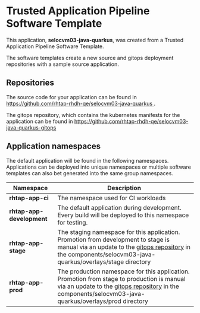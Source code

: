 # Trusted Application Pipeline Software Template

This application, **selocvm03-java-quarkus**, was created from a Trusted Application Pipeline Software Template.

The software templates create a new source and gitops deployment repositories with a sample source application. 

## Repositories

The source code for your application can be found in [https://github.com/rhtap-rhdh-qe/selocvm03-java-quarkus ](https://github.com/rhtap-rhdh-qe/selocvm03-java-quarkus ).
 
The gitops repository, which contains the kubernetes manifests for the application can be found in 
[https://github.com/rhtap-rhdh-qe/selocvm03-java-quarkus-gitops ](https://github.com/rhtap-rhdh-qe/selocvm03-java-quarkus-gitops ) 

## Application namespaces 

The default application will be found in the following namespaces. Applications can be deployed into unique namespaces or multiple software templates can also bet generated into the same group namespaces.  

|  Namespace   |  Description   |  
| -------- | -------- |
| **rhtap-app-ci** | The namespace used for CI workloads |
| **rhtap-app-development** | The default application during development. Every build will be deployed to this namespace for testing. |
| **rhtap-app-stage** | The staging namespace for this application. Promotion from development to stage is manual via an update to the [gitops repository](https://github.com/rhtap-rhdh-qe/selocvm03-java-quarkus-gitops ) in the components/selocvm03-java-quarkus/overlays/stage directory |
| **rhtap-app-prod** | The production namespace for this application. Promotion from stage to production is manual via an update to the [gitops repository](https://github.com/rhtap-rhdh-qe/selocvm03-java-quarkus-gitops ) in the components/selocvm03-java-quarkus/overlays/prod directory |